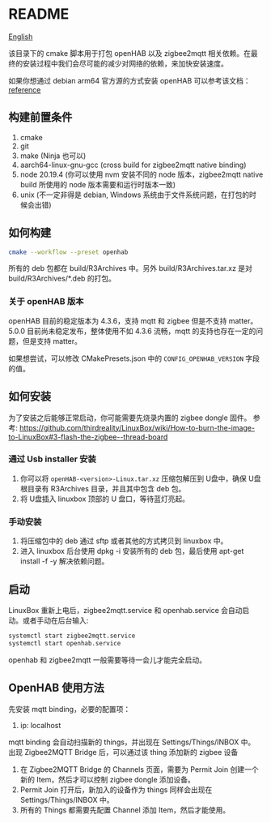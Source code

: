 # README

[English](./README_en.md)

该目录下的 cmake 脚本用于打包 openHAB 以及 zigbee2mqtt 相关依赖。在最终的安装过程中我们会尽可能的减少对网络的依赖，来加快安装速度。

如果你想通过 debian arm64 官方源的方式安装 openHAB 可以参考该文档：[reference](./reference.md)

## 构建前置条件

1. cmake
2. git
3. make (Ninja 也可以)
4. aarch64-linux-gnu-gcc (cross build for zigbee2mqtt native binding)
5. node 20.19.4 (你可以使用 nvm 安装不同的 node 版本，zigbee2mqtt native build 所使用的 node 版本需要和运行时版本一致)
6. unix (不一定非得是 debian, Windows 系统由于文件系统问题，在打包的时候会出错)

## 如何构建

```bash
cmake --workflow --preset openhab
```

所有的 deb 包都在 build/R3Archives 中。另外 build/R3Archives.tar.xz 是对 build/R3Archives/*.deb 的打包。

### 关于 openHAB 版本

openHAB 目前的稳定版本为 4.3.6，支持 mqtt 和 zigbee 但是不支持 matter。5.0.0 目前尚未稳定发布，整体使用不如 4.3.6 流畅，mqtt 的支持也存在一定的问题，但是支持 matter。

如果想尝试，可以修改 CMakePresets.json 中的 `CONFIG_OPENHAB_VERSION` 字段的值。

## 如何安装

为了安装之后能够正常启动，你可能需要先烧录内置的 zigbee dongle 固件。
参考: <https://github.com/thirdreality/LinuxBox/wiki/How-to-burn-the-image-to-LinuxBox#3-flash-the-zigbee--thread-board>

### 通过 Usb installer 安装

1. 你可以将 `openHAB-<version>-Linux.tar.xz` 压缩包解压到 U盘中，确保 U盘根目录有 R3Archives 目录，并且其中包含 deb 包。
2. 将 U盘插入 linuxbox 顶部的 U 盘口，等待蓝灯亮起。

### 手动安装

1. 将压缩包中的 deb 通过 sftp 或者其他的方式拷贝到 linuxbox 中。
2. 进入 linuxbox 后台使用 dpkg -i 安装所有的 deb 包，最后使用 apt-get install -f -y 解决依赖问题。

## 启动

LinuxBox 重新上电后，zigbee2mqtt.service 和 openhab.service 会自动启动。或者手动在后台输入:

```bash
systemctl start zigbee2mqtt.service
systemctl start openhab.service
```

openhab 和 zigbee2mqtt 一般需要等待一会儿才能完全启动。

## OpenHAB 使用方法

先安装 mqtt binding，必要的配置项：

 1. ip: localhost

mqtt binding 会自动扫描新的 things，并出现在 Settings/Things/INBOX 中。
出现 Zigbee2MQTT Bridge 后，可以通过该 thing 添加新的 zigbee 设备

1. 在 Zigbee2MQTT Bridge 的 Channels 页面，需要为 Permit Join 创建一个新的 Item，然后才可以控制 zigbee dongle 添加设备。
2. Permit Join 打开后，新加入的设备作为 things 同样会出现在 Settings/Things/INBOX 中。
3. 所有的 Things 都需要先配置 Channel 添加 Item，然后才能使用。
